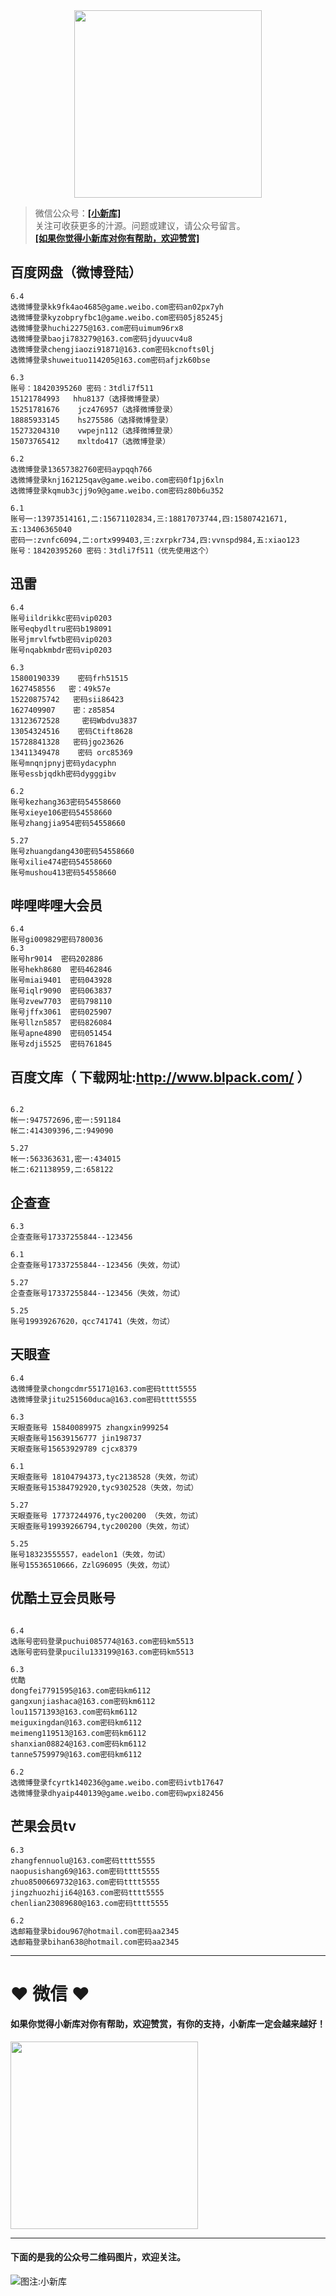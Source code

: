 <div align="center">
<a href="https://xiaoxinku.ys168.com">
<img width="300" src="https://s1.ax1x.com/2020/05/26/tiwdl8.gif"/>
</a>
</div>


>微信公众号：**<a href="#jump_1">[小新库]</a>**  
关注可收获更多的汁源。问题或建议，请公众号留言。  
**<a href="#jump_1">[如果你觉得小新库对你有帮助，欢迎赞赏]</a>**


## 百度网盘（微博登陆）

```
6.4
选微博登录kk9fk4ao4685@game.weibo.com密码an02px7yh
选微博登录kyzobpryfbc1@game.weibo.com密码05j85245j
选微博登录huchi2275@163.com密码uimum96rx8
选微博登录baoji783279@163.com密码jdyuucv4u8
选微博登录chengjiaozi91871@163.com密码kcnofts0lj
选微博登录shuweituo114205@163.com密码afjzk60bse

6.3
账号：18420395260 密码：3tdli7f511
15121784993   hhu8137（选择微博登录）
15251781676    jcz476957（选择微博登录）
18885933145    hs275586（选择微博登录）
15273204310    vwpejn112（选择微博登录）
15073765412    mxltdo417（选微博登录）

6.2
选微博登录13657382760密码aypqqh766
选微博登录knj162125qav@game.weibo.com密码0f1pj6xln
选微博登录kqmub3cjj9o9@game.weibo.com密码z80b6u352

6.1
账号一:13973514161,二:15671102834,三:18817073744,四:15807421671,五:13406365040
密码一:zvnfc6094,二:ortx999403,三:zxrpkr734,四:vvnspd984,五:xiao123
账号：18420395260 密码：3tdli7f511（优先使用这个）

```

## 迅雷

```
6.4
账号iildrikkc密码vip0203
账号eqbydltru密码b198091
账号jmrvlfwtb密码vip0203
账号nqabkmbdr密码vip0203

6.3
15800190339    密码frh51515
1627458556   密：49k57e
15220875742   密码sii86423
1627409907    密：z85854
13123672528     密码Wbdvu3837
13054324516    密码Ctift8628
15728841328   密码jgo23626
13411349478    密码 orc85369
账号mnqnjpnyj密码ydacyphn
账号essbjqdkh密码dygggibv

6.2
账号kezhang363密码54558660
账号xieye106密码54558660
账号zhangjia954密码54558660

5.27
账号zhuangdang430密码54558660
账号xilie474密码54558660
账号mushou413密码54558660

```

## 哔哩哔哩大会员

```
6.4
账号gi009829密码780036
6.3
账号hr9014  密码202886
账号hekh8680  密码462846
账号miai9401  密码043928
账号iqlr9090  密码063837
账号zvew7703  密码798110
账号jffx3061  密码025907
账号llzn5857  密码826084
账号apne4890  密码051454
账号zdji5525  密码761845

```

## 百度文库（ 下载网址:http://www.blpack.com/ ）

```

6.2
帐一:947572696,密一:591184
帐二:414309396,二:949090

5.27
帐一:563363631,密一:434015
帐二:621138959,二:658122

```

## 企查查

```
6.3
企查查账号17337255844--123456

6.1
企查查账号17337255844--123456（失效，勿试）

5.27
企查查账号17337255844--123456（失效，勿试）

5.25
账号19939267620，qcc741741（失效，勿试）

```

## 天眼查

```
6.4
选微博登录chongcdmr55171@163.com密码tttt5555
选微博登录jitu251560duca@163.com密码tttt5555

6.3
天眼查账号 15840089975 zhangxin999254
天眼查账号15639156777 jin198737
天眼查账号15653929789 cjcx8379

6.1
天眼查账号 18104794373,tyc2138528（失效，勿试）
天眼查账号15384792920,tyc9302528（失效，勿试）

5.27
天眼查账号 17737244976,tyc200200 （失效，勿试）
天眼查账号19939266794,tyc200200（失效，勿试）

5.25
账号18323555557，eadelon1（失效，勿试）
账号15536510666，ZzlG96095（失效，勿试）

```

## 优酷土豆会员账号

```

6.4
选账号密码登录puchui085774@163.com密码km5513
选账号密码登录pucilu133199@163.com密码km5513

6.3
优酷
dongfei7791595@163.com密码km6112
gangxunjiashaca@163.com密码km6112
lou11571393@163.com密码km6112
meiguxingdan@163.com密码km6112
meimeng119513@163.com密码km6112
shanxian08824@163.com密码km6112
tanne5759979@163.com密码km6112

6.2
选微博登录fcyrtk140236@game.weibo.com密码ivtb17647
选微博登录dhyaip440139@game.weibo.com密码wpxi82456

```

## 芒果会员tv

```
6.3
zhangfennuolu@163.com密码tttt5555
naopusishang69@163.com密码tttt5555
zhuo8500669732@163.com密码tttt5555
jingzhuozhiji64@163.com密码tttt5555
chenlian23089680@163.com密码tttt5555

6.2
选邮箱登录bidou967@hotmail.com密码aa2345
选邮箱登录bihan638@hotmail.com密码aa2345

```

***

# ❤ 微信 ❤ 

#### 如果你觉得小新库对你有帮助，欢迎赞赏，有你的支持，小新库一定会越来越好！
<div>
<a href="https://s1.ax1x.com/2020/05/26/tiVwse.png">
<img width="300" src="https://camo.githubusercontent.com/be06971baed9105260e0ed5c03746108c30b527f/68747470733a2f2f63646e2e6275796d6561636f666665652e636f6d2f627574746f6e732f64656661756c742d6f72616e67652e706e67"/>
</a>
</div>

<a id="jump_1"></a> 
***
#### 下面的是我的公众号二维码图片，欢迎关注。  
![图注:小新库](https://s1.ax1x.com/2020/05/15/Ysg6dH.jpg) 

